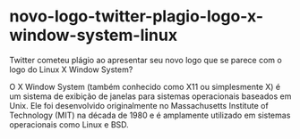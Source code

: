 # novo-logo-twitter-plagio-logo-x-window-system-linux
Twitter cometeu plágio ao apresentar seu novo logo que se parece com o logo do Linux X Window System?

O X Window System (também conhecido como X11 ou simplesmente X) é um sistema de exibição de janelas para sistemas operacionais baseados em Unix. Ele foi desenvolvido originalmente no Massachusetts Institute of Technology (MIT) na década de 1980 e é amplamente utilizado em sistemas operacionais como Linux e BSD.


